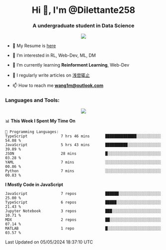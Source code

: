 <!--
**Dilettante258/Dilettante258** is a ✨ _special_ ✨ repository because its `README.md` (this file) appears on your GitHub profile.
Here are some ideas to get you started:

- 🔭 I’m currently working on ...
- 🌱 I’m currently learning ...
- 👯 I’m looking to collaborate on ...
- 🤔 I’m looking for help with ...
- 💬 Ask me about ...
- 📫 How to reach me: ...
- 😄 Pronouns: ...
- ⚡ Fun fact: ...
-->
<h1 align="center">Hi 👋, I'm @Dilettante258</h1>
<h3 align="center" >A undergraduate student in Data Science</h3>
<!-- <p align="center">
  <a href="https://github.com/anuraghazra/github-readme-stats">
    <img align="center" src="https://github-readme-stats.vercel.app/api?username=Dilettante258&show_icons=true&theme=radical" />
  </a>
  <a href="https://github.com/anuraghazra/convoychat">
    <img align="center" src="https://github-readme-stats.vercel.app/api/top-langs/?username=Dilettante258&layout=compact" />
  </a>
<p align="center"> -->

<p align="center"><img src="https://komarev.com/ghpvc/?username=Dilettante258" /><p />

- 📄 My Resume is [here](https://wang1m.cc)

- 👀 I’m interested in RL, Web-Dev, ML, DM

- 🌱 I’m currently learning **Reinforment Learning**, Web-Dev

- 📝 I regularly write articles on [浅尝辄止](https://www.dilettante258.cyou/)

- 📫 How to reach me **wang1m@outlook.com**

<h3 align="left">Languages and Tools:</h3>

<p align="center">
  <a href="https://skillicons.dev">
    <img src="https://skillicons.dev/icons?i=python,react,astro,vue,js,ts,vercel,flask,docker,linux,cloudflare,html,css,netlify,latex,md,selenium,pytorch,matlab,ai,ps,cpp,c,java&perline=7&theme=light" />
  </a>
<p align="center">

<!--START_SECTION:waka-->
📊 **This Week I Spent My Time On** 

```text
💬 Programming Languages: 
TypeScript               7 hrs 46 mins       ██████████████░░░░░░░░░░░   54.08 % 
JavaScript               5 hrs 43 mins       ██████████░░░░░░░░░░░░░░░   39.89 % 
JSON                     28 mins             █░░░░░░░░░░░░░░░░░░░░░░░░   03.28 % 
YAML                     7 mins              ░░░░░░░░░░░░░░░░░░░░░░░░░   00.86 % 
Python                   7 mins              ░░░░░░░░░░░░░░░░░░░░░░░░░   00.83 % 
```

**I Mostly Code in JavaScript** 

```text
JavaScript               7 repos             ██████░░░░░░░░░░░░░░░░░░░   25.00 % 
TypeScript               6 repos             █████░░░░░░░░░░░░░░░░░░░░   21.43 % 
Jupyter Notebook         3 repos             ███░░░░░░░░░░░░░░░░░░░░░░   10.71 % 
MDX                      2 repos             ██░░░░░░░░░░░░░░░░░░░░░░░   07.14 % 
MATLAB                   1 repo              █░░░░░░░░░░░░░░░░░░░░░░░░   03.57 % 
```




 Last Updated on 05/05/2024 18:37:10 UTC
<!--END_SECTION:waka-->
